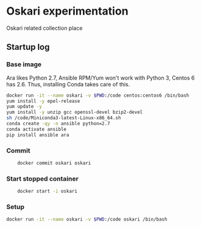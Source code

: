 # Oskari experimentation

Oskari related collection place

## Startup log

### Base image

Ara likes Python 2.7, Ansible RPM/Yum won't work with Python 3, Centos 6 has 2.6. Thus, installing Conda takes care of this.

```bash
docker run -it --name oskari -v $PWD:/code centos:centos6 /bin/bash
yum install -y epel-release
yum update -y
yum install -y unzip gcc openssl-devel bzip2-devel
sh /code/Miniconda3-latest-Linux-x86_64.sh
conda create -qy -n ansible python=2.7
conda activate ansible
pip install ansible ara
```

### Commit

```bash
    docker commit oskari oskari
```

### Start stopped container

```bash
    docker start -i oskari
```

### Setup

```bash
docker run -it --name oskari -v $PWD:/code oskari /bin/bash
```
